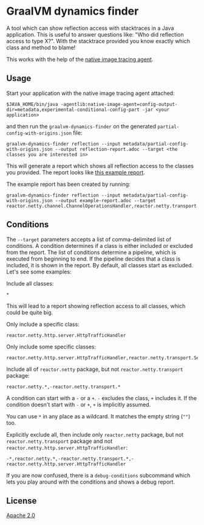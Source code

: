 # GraalVM dynamics finder

A tool which can show reflection access with stacktraces in a Java application.
This is useful to answer questions like: "Who did reflection access to type X?".
With the stacktrace provided you know exactly which class and method to blame!

This works with the help of the [native image tracing agent](https://www.graalvm.org/22.2/reference-manual/native-image/metadata/AutomaticMetadataCollection/).

## Usage

Start your application with the native image tracing agent attached:

```
$JAVA_HOME/bin/java -agentlib:native-image-agent=config-output-dir=metadata,experimental-conditional-config-part -jar <your application>
```

and then run the `graalvm-dynamics-finder` on the generated `partial-config-with-origins.json` file:

```
graalvm-dynamics-finder reflection --input metadata/partial-config-with-origins.json --output reflection-report.adoc --target <the classes you are interested in>
```

This will generate a report which shows all reflection access to the classes you provided.
The report looks like [this example report](doc/example-report.adoc).

The example report has been created by running:

```
graalvm-dynamics-finder reflection --input metadata/partial-config-with-origins.json --output example-report.adoc --target reactor.netty.channel.ChannelOperationsHandler,reactor.netty.transport.ServerTransport$Acceptor,reactor.netty.http.server.HttpTrafficHandler
```

## Conditions

The `--target` parameters accepts a list of comma-delimited list of conditions.
A condition determines if a class is either included or excluded from the report.
The list of conditions determine a pipeline, which is executed from beginning to end.
If the pipeline decides that a class is included, it is shown in the report.
By default, all classes start as excluded.
Let's see some examples:

Include all classes:

```
*
```

This will lead to a report showing reflection access to all classes, which could be quite big.

Only include a specific class:

```
reactor.netty.http.server.HttpTrafficHandler
```

Only include some specific classes:

```
reactor.netty.http.server.HttpTrafficHandler,reactor.netty.transport.ServerTransport$Acceptor
```

Include all of `reactor.netty` package, but not `reactor.netty.transport` package:

```
reactor.netty.*,-reactor.netty.transport.*
```

A condition can start with a `-` or a `+`.
`-` excludes the class, `+` includes it.
If the condition doesn't start with `-` or `+`, `+` is implicitly assumed.

You can use `*` in any place as a wildcard.
It matches the empty string (`""`) too.

Explicitly exclude all, then include only `reactor.netty` package, but not `reactor.netty.transport` package and not `reactor.netty.http.server.HttpTrafficHandler`:

```
-*,reactor.netty.*,-reactor.netty.transport.*,-reactor.netty.http.server.HttpTrafficHandler
```

If you are now confused, there is a `debug-conditions` subcommand which lets you play around with the conditions and shows a debug report.

## License

[Apache 2.0](https://www.apache.org/licenses/LICENSE-2.0)

